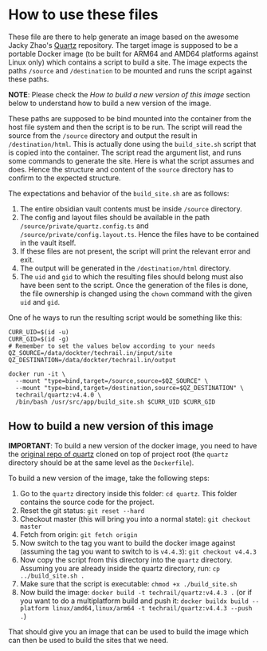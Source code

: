 # How to use these files

These file are there to help generate an image based on the awesome Jacky Zhao's [Quartz](https://github.com/jackyzha0/quartz) repository. The target image is supposed to be a portable Docker image (to be built for ARM64 and AMD64 platforms against Linux only) which contains a script to build a site. The image expects the paths `/source` and `/destination` to be mounted and runs the script against these paths.

**NOTE**: Please check the _How to build a new version of this image_ section below to understand how to build a new version of the image.

These paths are supposed to be bind mounted into the container from the host file system and then the script is to be run. The script will read the source from the `/source` directory and output the result in `/destination/html`. This is actually done using the `build_site.sh` script that is copied into the container. The script read the argument list, and runs some commands to generate the site. Here is what the script assumes and does. Hence the structure and content of the `source` directory has to confirm to the expected structure.

The expectations and behavior of the `build_site.sh` are as follows:

1. The entire obsidian vault contents must be inside `/source` directory.
2. The config and layout files should be available in the path `/source/private/quartz.config.ts` and `/source/private/config.layout.ts`. Hence the files have to be contained in the vault itself.
3. If these files are not present, the script will print the relevant error and exit. 
4. The output will be generated in the `/destination/html` directory. 
5. The `uid` and `gid` to which the resulting files should belong must also have been sent to the script. Once the generation of the files is done, the file ownership is changed using the `chown` command with the given `uid` and `gid`. 

One of he ways to run the resulting script would be something like this: 

```
CURR_UID=$(id -u)
CURR_GID=$(id -g)
# Remember to set the values below according to your needs
QZ_SOURCE=/data/dockter/techrail.in/input/site 
QZ_DESTINATION=/data/dockter/techrail.in/output 

docker run -it \
  --mount "type=bind,target=/source,source=$QZ_SOURCE" \
  --mount "type=bind,target=/destination,source=$QZ_DESTINATION" \
  techrail/quartz:v4.4.0 \
  /bin/bash /usr/src/app/build_site.sh $CURR_UID $CURR_GID
```

## How to build a new version of this image

**IMPORTANT**: To build a new version of the docker image, you need to have the [original repo of quartz](https://github.com/jackyzha0/quartz) cloned on top of project root (the `quartz` directory should be at the same level as the `Dockerfile`).

To build a new version of the image, take the following steps: 

1. Go to the `quartz` directory inside this folder: `cd quartz`. This folder contains the source code for the project. 
2. Reset the git status: `git reset --hard`
3. Checkout master (this will bring you into a normal state): `git checkout master`
4. Fetch from origin: `git fetch origin`
5. Now switch to the tag you want to build the docker image against (assuming the tag you want to switch to is `v4.4.3`): `git checkout v4.4.3`
6. Now copy the script from this directory into the `quartz` directory. Assuming you are already inside the quartz directory, run: `cp ../build_site.sh .`
7. Make sure that the script is executable: `chmod +x ./build_site.sh`
8. Now build the image: `docker build -t techrail/quartz:v4.4.3 .` (or if you want to do a multiplatform build and push it: `docker buildx build --platform linux/amd64,linux/arm64 -t techrail/quartz:v4.4.3 --push .`)

That should give you an image that can be used to build the image which can then be used to build the sites that we need.

